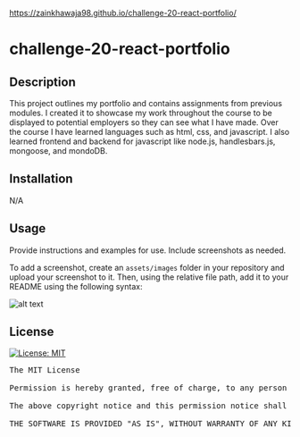 https://zainkhawaja98.github.io/challenge-20-react-portfolio/
# challenge-20-react-portfolio

## Description

This project outlines my portfolio and contains assignments from previous modules. I created it to showcase my work throughout the course to be displayed to potential employers so they can see what I have made. Over the course I have learned languages such as html, css, and javascript. I also learned frontend and backend for javascript like node.js, handlesbars.js, mongoose, and mondoDB.

## Installation

N/A

## Usage

Provide instructions and examples for use. Include screenshots as needed.

To add a screenshot, create an `assets/images` folder in your repository and upload your screenshot to it. Then, using the relative file path, add it to your README using the following syntax:

![alt text](assets/images/screenshot.png)


## License

[![License: MIT](https://img.shields.io/badge/License-MIT-yellow.svg)](https://opensource.org/licenses/MIT)

<pre>
The MIT License

Permission is hereby granted, free of charge, to any person obtaining a copy of this software and associated documentation files (the "Software"), to deal in the Software without restriction, including without limitation the rights to use, copy, modify, merge, publish, distribute, sublicense, and/or sell copies of the Software, and to permit persons to whom the Software is furnished to do so, subject to the following conditions:

The above copyright notice and this permission notice shall be included in all copies or substantial portions of the Software.

THE SOFTWARE IS PROVIDED "AS IS", WITHOUT WARRANTY OF ANY KIND, EXPRESS OR IMPLIED, INCLUDING BUT NOT LIMITED TO THE WARRANTIES OF MERCHANTABILITY, FITNESS FOR A PARTICULAR PURPOSE AND NONINFRINGEMENT. IN NO EVENT SHALL THE AUTHORS OR COPYRIGHT HOLDERS BE LIABLE FOR ANY CLAIM, DAMAGES OR OTHER LIABILITY, WHETHER IN AN ACTION OF CONTRACT, TORT OR OTHERWISE, ARISING FROM, OUT OF OR IN CONNECTION WITH THE SOFTWARE OR THE USE OR OTHER DEALINGS IN THE SOFTWARE.
</pre>
